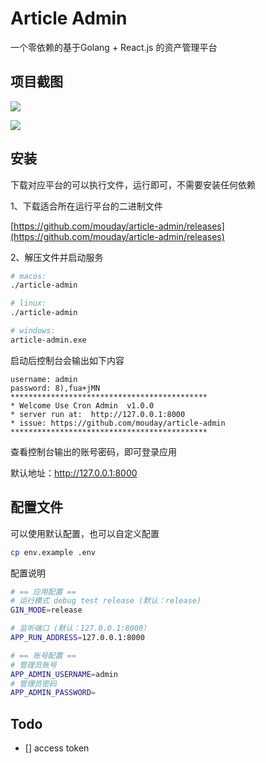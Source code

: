 # Article Admin

一个零依赖的基于Golang + React.js 的资产管理平台

## 项目截图

![](https://cdn.jsdelivr.net/gh/mouday/img/2024/04/18/t3qfbrg.png)

![](https://cdn.jsdelivr.net/gh/mouday/img/2024/04/18/sfofgut.png)

## 安装

下载对应平台的可以执行文件，运行即可，不需要安装任何依赖

1、下载适合所在运行平台的二进制文件

[https://github.com/mouday/article-admin/releases](https://github.com/mouday/article-admin/releases)

2、解压文件并启动服务

```bash
# macos: 
./article-admin

# linux: 
./article-admin

# windows: 
article-admin.exe
```

启动后控制台会输出如下内容

```
username: admin
password: 8),fua+jMN
********************************************
* Welcome Use Cron Admin  v1.0.0
* server run at:  http://127.0.0.1:8000
* issue: https://github.com/mouday/article-admin
********************************************
```

查看控制台输出的账号密码，即可登录应用

默认地址：http://127.0.0.1:8000

## 配置文件

可以使用默认配置，也可以自定义配置

```bash
cp env.example .env
```

配置说明

```bash
# == 应用配置 ==
# 运行模式 debug test release (默认：release)
GIN_MODE=release

# 监听端口 (默认：127.0.0.1:8000）
APP_RUN_ADDRESS=127.0.0.1:8000

# == 账号配置 ==
# 管理员账号
APP_ADMIN_USERNAME=admin
# 管理员密码
APP_ADMIN_PASSWORD=
```

## Todo

- [] access token
